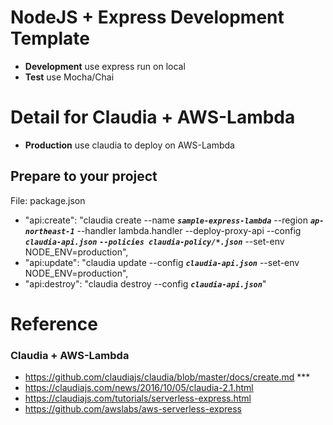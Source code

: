 # NodeJS + Express Development Template

- **Development** use express run on local
- **Test** use Mocha/Chai


# Detail for Claudia + AWS-Lambda

- **Production** use claudia to deploy on AWS-Lambda

## Prepare to your project
File: package.json
- "api:create": "claudia create --name **_`sample-express-lambda`_** --region **_`ap-northeast-1`_** --handler lambda.handler --deploy-proxy-api --config **_`claudia-api.json`_** **_`--policies claudia-policy/*.json`_** --set-env NODE_ENV=production",
- "api:update": "claudia update --config **_`claudia-api.json`_** --set-env NODE_ENV=production",
- "api:destroy": "claudia destroy --config **_`claudia-api.json`_**"


# Reference

### Claudia + AWS-Lambda
- https://github.com/claudiajs/claudia/blob/master/docs/create.md ***
- https://claudiajs.com/news/2016/10/05/claudia-2.1.html
- https://claudiajs.com/tutorials/serverless-express.html
- https://github.com/awslabs/aws-serverless-express
